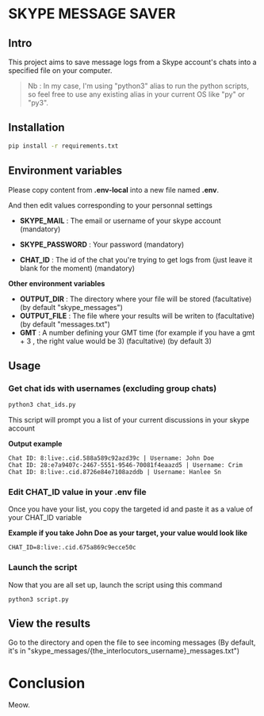 # SKYPE MESSAGE SAVER

## Intro
This project aims to save message logs from a Skype account's chats into a specified file on your computer.

> Nb : In my case, I'm using "python3" alias to run the python scripts, so feel free to use any existing alias in your current OS like "py" or "py3".

## Installation
```sh
pip install -r requirements.txt
```
## Environment variables
Please copy content from **.env-local** into a new file named **.env**.

And then edit values corresponding to your personnal settings

-  **SKYPE_MAIL** : The email or username of your skype account (mandatory)

- **SKYPE_PASSWORD** : Your password (mandatory)
- **CHAT_ID** : The id of the chat you're trying to get logs from (just leave it blank for the moment) (mandatory)

**Other environment variables**

- **OUTPUT_DIR** : The directory where your file will be stored (facultative) (by default "skype_messages")
- **OUTPUT_FILE** : The file where your results will be writen to (facultative) (by default "messages.txt")
- **GMT** : A number defining your GMT time (for example if you have a gmt + 3 , the right value would be 3) (facultative) (by default 3)

## Usage
### Get chat ids with usernames (excluding group chats)
```sh
python3 chat_ids.py
```
This script will prompt you a list of your current discussions in your skype account

**Output example**
```
Chat ID: 8:live:.cid.588a589c92azd39c | Username: John Doe
Chat ID: 28:e7a9407c-2467-5551-9546-70081f4eaazd5 | Username: Crim
Chat ID: 8:live:.cid.8726e84e7108azddb | Username: Hanlee Sn
```
### Edit CHAT_ID value in your .env file
Once you have your list, you copy the targeted id and paste it as a value of your CHAT_ID variable

**Example if you take John Doe as your target, your value would look like**
```
CHAT_ID=8:live:.cid.675a869c9ecce50c
```

### Launch the script
Now that you are all set up, launch the script using this command
```
python3 script.py
```

## View the results
Go to the directory and open the file to see incoming messages (By default, it's in "skype_messages/{the_interlocutors_username}_messages.txt")

# Conclusion
Meow.